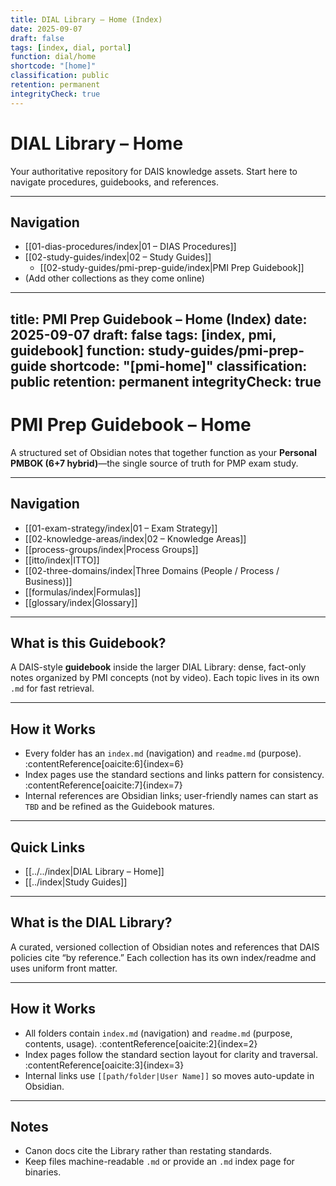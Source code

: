 ```yaml
--- 
title: DIAL Library – Home (Index)
date: 2025-09-07
draft: false
tags: [index, dial, portal]
function: dial/home
shortcode: "[home]"
classification: public
retention: permanent
integrityCheck: true
---
```


# DIAL Library – Home

Your authoritative repository for DAIS knowledge assets. Start here to navigate procedures, guidebooks, and references.

---

## Navigation
- [[01-dias-procedures/index|01 – DIAS Procedures]]
- [[02-study-guides/index|02 – Study Guides]]
  - [[02-study-guides/pmi-prep-guide/index|PMI Prep Guidebook]]
- (Add other collections as they come online)
---
title: PMI Prep Guidebook – Home (Index)
date: 2025-09-07
draft: false
tags: [index, pmi, guidebook]
function: study-guides/pmi-prep-guide
shortcode: "[pmi-home]"
classification: public
retention: permanent
integrityCheck: true
---

# PMI Prep Guidebook – Home

A structured set of Obsidian notes that together function as your **Personal PMBOK (6+7 hybrid)**—the single source of truth for PMP exam study.

---

## Navigation
- [[01-exam-strategy/index|01 – Exam Strategy]]
- [[02-knowledge-areas/index|02 – Knowledge Areas]]
- [[process-groups/index|Process Groups]]
- [[itto/index|ITTO]]
- [[02-three-domains/index|Three Domains (People / Process / Business)]]
- [[formulas/index|Formulas]]
- [[glossary/index|Glossary]]

---

## What is this Guidebook?
A DAIS-style **guidebook** inside the larger DIAL Library: dense, fact-only notes organized by PMI concepts (not by video). Each topic lives in its own `.md` for fast retrieval.

---

## How it Works
- Every folder has an `index.md` (navigation) and `readme.md` (purpose). :contentReference[oaicite:6]{index=6}
- Index pages use the standard sections and links pattern for consistency. :contentReference[oaicite:7]{index=7}
- Internal references are Obsidian links; user-friendly names can start as `TBD` and be refined as the Guidebook matures.

---

## Quick Links
- [[../../index|DIAL Library – Home]]
- [[../index|Study Guides]]

---

## What is the DIAL Library?
A curated, versioned collection of Obsidian notes and references that DAIS policies cite “by reference.” Each collection has its own index/readme and uses uniform front matter.

---

## How it Works
- All folders contain `index.md` (navigation) and `readme.md` (purpose, contents, usage). :contentReference[oaicite:2]{index=2}
- Index pages follow the standard section layout for clarity and traversal. :contentReference[oaicite:3]{index=3}
- Internal links use `[[path/folder|User Name]]` so moves auto-update in Obsidian.

---

## Notes
- Canon docs cite the Library rather than restating standards.
- Keep files machine-readable `.md` or provide an `.md` index page for binaries.
